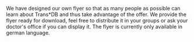 We have designed our own flyer so that as many people as possible can learn about Trans\*DB and thus take advantage of the offer.
We provide the flyer ready for download, feel free to distribute it in your groups or ask your doctor's office if you can display it.
The flyer is currently only available in german language.